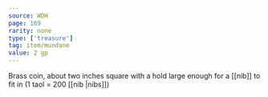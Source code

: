 ```yaml
---
source: WDH
page: 169
rarity: none
type: ['treasure']
tag: item/mundane
value: 2 gp
---
```


Brass coin, about two inches square with a hold large enough for a [[nib]] to fit in (1 taol = 200 [[nib \|nibs]])

